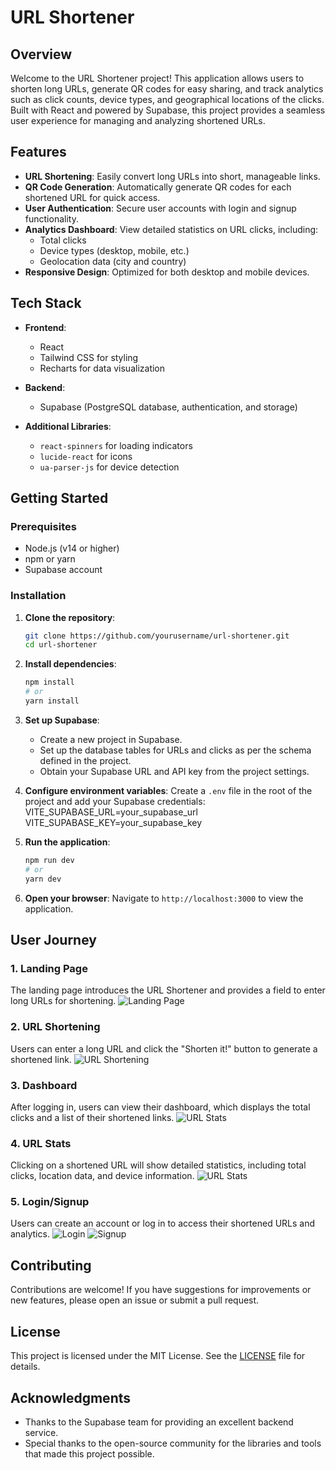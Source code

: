 # URL Shortener


## Overview
Welcome to the URL Shortener project! This application allows users to shorten long URLs, generate QR codes for easy sharing, and track analytics such as click counts, device types, and geographical locations of the clicks. Built with React and powered by Supabase, this project provides a seamless user experience for managing and analyzing shortened URLs.


## Features

- **URL Shortening**: Easily convert long URLs into short, manageable links.
- **QR Code Generation**: Automatically generate QR codes for each shortened URL for quick access.
- **User Authentication**: Secure user accounts with login and signup functionality.
- **Analytics Dashboard**: View detailed statistics on URL clicks, including:
  - Total clicks
  - Device types (desktop, mobile, etc.)
  - Geolocation data (city and country)
- **Responsive Design**: Optimized for both desktop and mobile devices.

  
## Tech Stack

- **Frontend**:
  - React
  - Tailwind CSS for styling
  - Recharts for data visualization
    
- **Backend**: 
  - Supabase (PostgreSQL database, authentication, and storage)
    
- **Additional Libraries**:
  - `react-spinners` for loading indicators
  - `lucide-react` for icons
  - `ua-parser-js` for device detection


  
## Getting Started

### Prerequisites
- Node.js (v14 or higher)
- npm or yarn
- Supabase account


### Installation


1. **Clone the repository**:
   ```bash
   git clone https://github.com/yourusername/url-shortener.git
   cd url-shortener
   ```

2. **Install dependencies**:
   ```bash
   npm install
   # or
   yarn install
   ```

3. **Set up Supabase**:
   - Create a new project in Supabase.
   - Set up the database tables for URLs and clicks as per the schema defined in 
     the project.
   - Obtain your Supabase URL and API key from the project settings.

4. **Configure environment variables**:
   Create a `.env` file in the root of the project and add your Supabase 
   credentials:
   VITE_SUPABASE_URL=your_supabase_url
   VITE_SUPABASE_KEY=your_supabase_key


5. **Run the application**:
   ```bash
   npm run dev
   # or
   yarn dev
   ```

6. **Open your browser**:
   Navigate to `http://localhost:3000` to view the application.


## User Journey
### 1. Landing Page
The landing page introduces the URL Shortener and provides a field to enter long URLs for shortening.
![Landing Page](images/landing-page.png)

### 2. URL Shortening
Users can enter a long URL and click the "Shorten it!" button to generate a shortened link.
![URL Shortening](images/url-shortening.png)

### 3. Dashboard
After logging in, users can view their dashboard, which displays the total clicks and a list of their shortened links.
![URL Stats](images/dashboard_page.png)

### 4. URL Stats
Clicking on a shortened URL will show detailed statistics, including total clicks, location data, and device information.
![URL Stats](images/url-stats.png)

### 5. Login/Signup
Users can create an account or log in to access their shortened URLs and analytics.
![Login](images/login.png)
![Signup](images/signup.png)


## Contributing
Contributions are welcome! If you have suggestions for improvements or new features, please open an issue or submit a pull request.


## License
This project is licensed under the MIT License. See the [LICENSE](LICENSE) file for details.


## Acknowledgments
- Thanks to the Supabase team for providing an excellent backend service.
- Special thanks to the open-source community for the libraries and tools that made this project possible.
